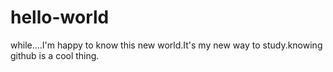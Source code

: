 # hello-world

while....I'm happy to know this new world.It's my new way to study.knowing github is a cool thing.
